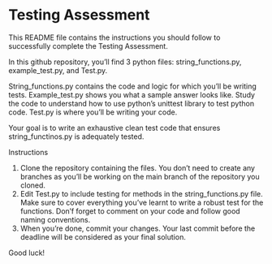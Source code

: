 # Testing Assessment

This README file contains the instructions you should follow to successfully complete the Testing Assessment.

In this github repository, you’ll find 3 python files: string_functions.py, example_test.py, and 
Test.py. 

String_functions.py contains the code and logic for which you’ll be writing tests. 
Example_test.py shows you what a sample answer looks like. Study the code to understand how to use python’s unittest library to test python code.
Test.py is where you’ll be writing your code. 

Your goal is to write an exhaustive clean test code that ensures string_functinos.py is adequately tested.

Instructions 
1. Clone the repository containing the files. You don’t need to create any branches as you’ll be working on the main branch of the repository you cloned.
2. Edit Test.py to include testing for methods in the string_functions.py file. Make sure to cover everything you’ve learnt to write a robust test for the functions. Don’f forget to comment on your code and follow good naming conventions. 
3. When you’re done, commit your changes. Your last commit before the deadline will be considered as your final solution.

Good luck!

